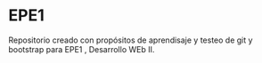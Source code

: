 # EPE1

Repositorio creado con propósitos de aprendisaje y testeo de git y bootstrap para EPE1 , Desarrollo WEb II.
